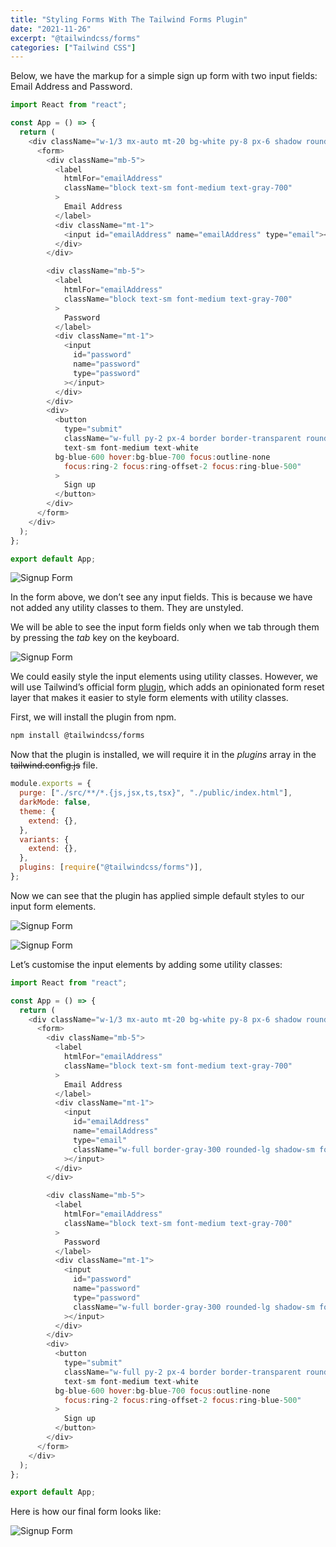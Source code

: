 ```yaml
---
title: "Styling Forms With The Tailwind Forms Plugin"
date: "2021-11-26"
excerpt: "@tailwindcss/forms"
categories: ["Tailwind CSS"]
---
```


Below, we have the markup for a simple sign up form with two input fields: Email Address and Password.

```jsx:title=src/App.js {numberLines}
import React from "react";

const App = () => {
  return (
    <div className="w-1/3 mx-auto mt-20 bg-white py-8 px-6 shadow rounded-lg">
      <form>
        <div className="mb-5">
          <label
            htmlFor="emailAddress"
            className="block text-sm font-medium text-gray-700"
          >
            Email Address
          </label>
          <div className="mt-1">
            <input id="emailAddress" name="emailAddress" type="email"></input>
          </div>
        </div>

        <div className="mb-5">
          <label
            htmlFor="emailAddress"
            className="block text-sm font-medium text-gray-700"
          >
            Password
          </label>
          <div className="mt-1">
            <input
              id="password"
              name="password"
              type="password"
            ></input>
          </div>
        </div>
        <div>
          <button
            type="submit"
            className="w-full py-2 px-4 border border-transparent rounded-md shadow-sm
            text-sm font-medium text-white
          bg-blue-600 hover:bg-blue-700 focus:outline-none
            focus:ring-2 focus:ring-offset-2 focus:ring-blue-500"
          >
            Sign up
          </button>
        </div>
      </form>
    </div>
  );
};

export default App;
```

![Signup Form](../images/formPlugin/form.png)

In the form above, we don’t see any input fields. This is because we have not added any utility classes to them. They are unstyled.

We will be able to see the input form fields only when we tab through them by pressing the _tab_ key on the keyboard.

![Signup Form](../images/formPlugin/formField.png)

We could easily style the input elements using utility classes. However, we will use Tailwind’s official form [plugin](https://github.com/tailwindlabs/tailwindcss-forms), which adds an opinionated form reset layer that makes it easier to style form elements with utility classes.

First, we will install the plugin from npm.

```sh {numberLines}
npm install @tailwindcss/forms
```

Now that the plugin is installed, we will require it in the _plugins_ array in the ~~tailwind.config.js~~ file.

```js:title=tailwind.config.js {numberLines, 10-10}
module.exports = {
  purge: ["./src/**/*.{js,jsx,ts,tsx}", "./public/index.html"],
  darkMode: false,
  theme: {
    extend: {},
  },
  variants: {
    extend: {},
  },
  plugins: [require("@tailwindcss/forms")],
};
```

Now we can see that the plugin has applied simple default styles to our input form elements.

![Signup Form](../images/formPlugin/formPlugin.png)

![Signup Form](../images/formPlugin/formPluginReset.png)

Let’s customise the input elements by adding some utility classes:

```jsx:title=src/App.js {numberLines, 19-19, 36-36}
import React from "react";

const App = () => {
  return (
    <div className="w-1/3 mx-auto mt-20 bg-white py-8 px-6 shadow rounded-lg">
      <form>
        <div className="mb-5">
          <label
            htmlFor="emailAddress"
            className="block text-sm font-medium text-gray-700"
          >
            Email Address
          </label>
          <div className="mt-1">
            <input
              id="emailAddress"
              name="emailAddress"
              type="email"
              className="w-full border-gray-300 rounded-lg shadow-sm focus-border-blue-500 focus-ring-blue-500"
            ></input>
          </div>
        </div>

        <div className="mb-5">
          <label
            htmlFor="emailAddress"
            className="block text-sm font-medium text-gray-700"
          >
            Password
          </label>
          <div className="mt-1">
            <input
              id="password"
              name="password"
              type="password"
              className="w-full border-gray-300 rounded-lg shadow-sm focus-border-blue-500 focus-ring-blue-500"
            ></input>
          </div>
        </div>
        <div>
          <button
            type="submit"
            className="w-full py-2 px-4 border border-transparent rounded-md shadow-sm
            text-sm font-medium text-white
          bg-blue-600 hover:bg-blue-700 focus:outline-none
            focus:ring-2 focus:ring-offset-2 focus:ring-blue-500"
          >
            Sign up
          </button>
        </div>
      </form>
    </div>
  );
};

export default App;
```

Here is how our final form looks like:

![Signup Form](../images/formPlugin/finalForm.png)
